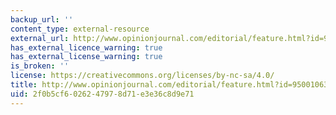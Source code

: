 ```yaml
---
backup_url: ''
content_type: external-resource
external_url: http://www.opinionjournal.com/editorial/feature.html?id=95001063
has_external_licence_warning: true
has_external_license_warning: true
is_broken: ''
license: https://creativecommons.org/licenses/by-nc-sa/4.0/
title: http://www.opinionjournal.com/editorial/feature.html?id=95001063
uid: 2f0b5cf6-0262-4797-8d71-e3e36c8d9e71
---
```

